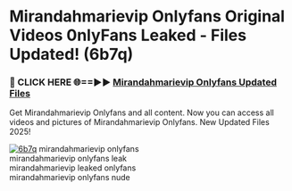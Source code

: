 # Mirandahmarievip Onlyfans Original Videos 0nlyFans Leaked - Files Updated! (6b7q)

<h3>🔴 CLICK HERE 🌐==►► <a href="https://tinyurl.com/x26r9saj" rel="nofollow">Mirandahmarievip Onlyfans Updated Files</a></h3>

Get Mirandahmarievip Onlyfans and all content. Now you can access all videos and pictures of Mirandahmarievip Onlyfans. New Updated Files 2025!

[![6b7q](https://i.imgur.com/LkgZPqh.gif)](https://tinyurl.com/x26r9saj)
mirandahmarievip onlyfans<br>
mirandahmarievip onlyfans leak<br>
mirandahmarievip leaked onlyfans<br>
mirandahmarievip onlyfans nude